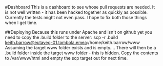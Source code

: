 #Dashboard
This is a dashboard to see whose pull requests are needed. 
It is not well written - it has been hacked together as quickly as possible. Currently the tests might not even pass.
I hope to fix both those things when I get time.

##Deploying
Because this runs under Apache and isn't on github yet you need to copy the .build folder to the server:
scp -r .build keith.barrow@eutaveg-01.tombola.emea:/home/keith.barrow/www
Assuming the target www folder exists and is empty....
There will then be a .build folder inside the target www folder - this is hidden. Copy the contents to /var/www/html and empty the scp target out for next time.
